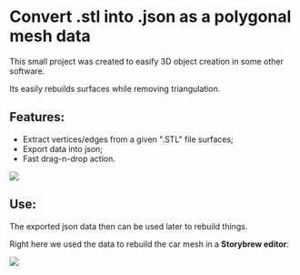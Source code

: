 # Convert .stl into .json as a polygonal mesh data

This small project was created to easify 3D object creation in some other software.

Its easily rebuilds surfaces while removing triangulation.

## Features:
- Extract vertices/edges from a given ".STL" file surfaces;
- Export data into json;
- Fast drag-n-drop action.

![](https://i.ibb.co/qYDmx5TK/stl-demo1.gif[/img])

## Use:

The exported json data then can be used later to rebuild things. 

Right here we used the data to rebuild the car mesh in a **Storybrew editor**:

![](https://i.ibb.co/XZ72Jc4h/stl-demo2.gif[/img])
